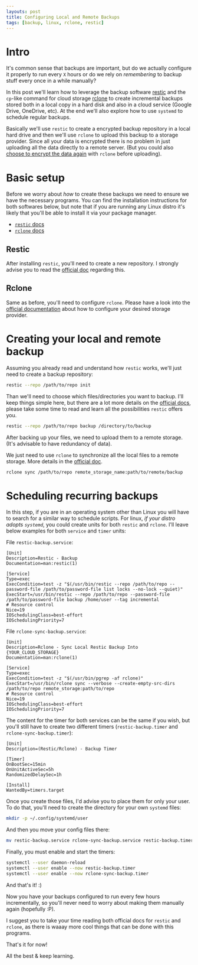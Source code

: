 ```yaml
---
layouts: post
title: Configuring Local and Remote Backups
tags: [backup, linux, rclone, restic]
---
```


# Intro

It's common sense that backups are important, but do we actually configure it
properly to run every `X` hours or do we rely on _remembering_ to backup stuff
every once in a while manually?

In this post we'll learn how to leverage the backup software
[restic](https://github.com/restic/restic/) and the `cp`-like command for cloud
storage [rclone](https://rclone.org/) to create incremental backups stored both
in a local copy in a hard disk and also in a cloud service (Google Drive,
OneDrive, etc). At the end we'll also explore how to use `systemd` to schedule
regular backups.

Basically we'll use `restic` to create a encrypted backup repository in a local
hard drive and then we'll use `rclone` to upload this backup to a storage
provider. Since all your data is encrypted there is no problem in just uploading
all the data directly to a remote server. (But you could also [choose to encrypt
the data again](https://rclone.org/crypt/) with `rclone` before uploading).

# Basic setup

Before we worry about _how_ to create these backups we need to ensure we have
the necessary programs. You can find the installation instructions for both
softwares below, but note that if you are running any Linux distro it's likely
that you'll be able to install it via your package manager.

- [`restic` docs](https://restic.readthedocs.io/en/latest/020_installation.html)
- [`rclone` docs](https://rclone.org/install/)

## Restic

After installing `restic`, you'll need to create a new repository. I strongly
advise you to read the [official
doc](https://restic.readthedocs.io/en/latest/030_preparing_a_new_repo.html)
regarding this.

## Rclone

Same as before, you'll need to configure `rclone`. Please have a look into the
[official documentation](https://rclone.org/docs/) about how to configure your
desired storage provider.

# Creating your local and remote backup

Assuming you already read and understand how `restic` works, we'll just need to create a backup repository:

```bash
restic --repo /path/to/repo init
```

Than we'll need to choose which files/directories you want to backup. I'll keep
things simple here, but there are a lot more details on the [official
docs](https://restic.readthedocs.io/en/latest/040_backup.html), please take some
time to read and learn all the possibilities `restic` offers you.

```bash
restic --repo /path/to/repo backup /directory/to/backup
```

After backing up your files, we need to upload them to a remote storage. (It's
advisable to have redundancy of data).

We just need to use `rclone` to synchronize all the local files to a remote
storage. More details in the [official
doc](https://rclone.org/commands/rclone_sync/).

```bash
rclone sync /path/to/repo remote_storage_name:path/to/remote/backup
```

# Scheduling recurring backups

In this step, if you are in an operating system other than Linux you will have
to search for a similar way to schedule scripts. For linux, _if your distro
adopts `systemd`_, you could create units for both `restic` and `rclone`. I'll
leave below examples for both `service` and `timer` units:

File `restic-backup.service`:

```
[Unit]
Description=Restic - Backup
Documentation=man:restic(1)

[Service]
Type=exec
ExecCondition=test -z "$(/usr/bin/restic --repo /path/to/repo --password-file /path/to/password-file list locks --no-lock --quiet)"
ExecStart=/usr/bin/restic --repo /path/to/repo --password-file /path/to/password-file backup /home/user --tag incremental
# Resource control
Nice=19
IOSchedulingClass=best-effort
IOSchedulingPriority=7
```

File `rclone-sync-backup.service`:

```
[Unit]
Description=Rclone - Sync Local Restic Backup Into {YOUR_CLOUD_STORAGE}
Documentation=man:rclone(1)

[Service]
Type=exec
ExecCondition=test -z "$(/usr/bin/pgrep -af rclone)"
ExecStart=/usr/bin/rclone sync --verbose --create-empty-src-dirs /path/to/repo remote_storage:path/to/repo
# Resource control
Nice=19
IOSchedulingClass=best-effort
IOSchedulingPriority=7
```

The content for the timer for both services can be the same if you wish, but
you'll still have to create two different timers (`restic-backup.timer` and
`rclone-sync-backup.timer`):

```
[Unit]
Description=(Restic/Rclone) - Backup Timer

[Timer]
OnBootSec=15min
OnUnitActiveSec=5h
RandomizedDelaySec=1h

[Install]
WantedBy=timers.target
```

Once you create those files, I'd advise you to place them for only your user.
To do that, you'll need to create the directory for your own `systemd` files:

```bash
mkdir -p ~/.config/systemd/user
```

And then you move your config files there:

```bash
mv restic-backup.service rclone-sync-backup.service restic-backup.timer rclone-sync-backup.timer ~/.config/systemd/user
```

Finally, you must enable and start the timers:

```bash
systemctl --user daemon-reload
systemctl --user enable --now restic-backup.timer
systemctl --user enable --now rclone-sync-backup.timer
```

And that's it! :)

Now you have your backups configured to run every few hours incrementally, so
you'll never need to worry about making them manually again (hopefully :P).

I suggest you to take your time reading both official docs for `restic` and
`rclone`, as there is waaay more cool things that can be done with this
programs.

That's it for now!

All the best & keep learning.
